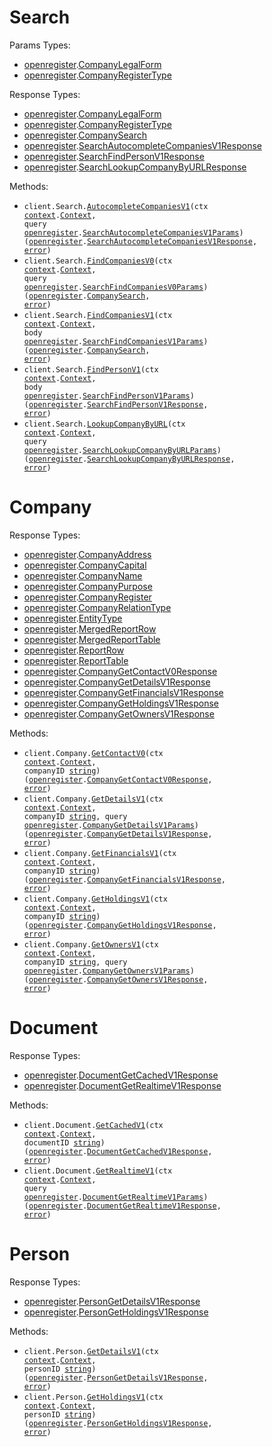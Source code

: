 # Search

Params Types:

- <a href="https://pkg.go.dev/github.com/oregister/openregister-go">openregister</a>.<a href="https://pkg.go.dev/github.com/oregister/openregister-go#CompanyLegalForm">CompanyLegalForm</a>
- <a href="https://pkg.go.dev/github.com/oregister/openregister-go">openregister</a>.<a href="https://pkg.go.dev/github.com/oregister/openregister-go#CompanyRegisterType">CompanyRegisterType</a>

Response Types:

- <a href="https://pkg.go.dev/github.com/oregister/openregister-go">openregister</a>.<a href="https://pkg.go.dev/github.com/oregister/openregister-go#CompanyLegalForm">CompanyLegalForm</a>
- <a href="https://pkg.go.dev/github.com/oregister/openregister-go">openregister</a>.<a href="https://pkg.go.dev/github.com/oregister/openregister-go#CompanyRegisterType">CompanyRegisterType</a>
- <a href="https://pkg.go.dev/github.com/oregister/openregister-go">openregister</a>.<a href="https://pkg.go.dev/github.com/oregister/openregister-go#CompanySearch">CompanySearch</a>
- <a href="https://pkg.go.dev/github.com/oregister/openregister-go">openregister</a>.<a href="https://pkg.go.dev/github.com/oregister/openregister-go#SearchAutocompleteCompaniesV1Response">SearchAutocompleteCompaniesV1Response</a>
- <a href="https://pkg.go.dev/github.com/oregister/openregister-go">openregister</a>.<a href="https://pkg.go.dev/github.com/oregister/openregister-go#SearchFindPersonV1Response">SearchFindPersonV1Response</a>
- <a href="https://pkg.go.dev/github.com/oregister/openregister-go">openregister</a>.<a href="https://pkg.go.dev/github.com/oregister/openregister-go#SearchLookupCompanyByURLResponse">SearchLookupCompanyByURLResponse</a>

Methods:

- <code title="get /v1/autocomplete/company">client.Search.<a href="https://pkg.go.dev/github.com/oregister/openregister-go#SearchService.AutocompleteCompaniesV1">AutocompleteCompaniesV1</a>(ctx <a href="https://pkg.go.dev/context">context</a>.<a href="https://pkg.go.dev/context#Context">Context</a>, query <a href="https://pkg.go.dev/github.com/oregister/openregister-go">openregister</a>.<a href="https://pkg.go.dev/github.com/oregister/openregister-go#SearchAutocompleteCompaniesV1Params">SearchAutocompleteCompaniesV1Params</a>) (<a href="https://pkg.go.dev/github.com/oregister/openregister-go">openregister</a>.<a href="https://pkg.go.dev/github.com/oregister/openregister-go#SearchAutocompleteCompaniesV1Response">SearchAutocompleteCompaniesV1Response</a>, <a href="https://pkg.go.dev/builtin#error">error</a>)</code>
- <code title="get /v0/search/company">client.Search.<a href="https://pkg.go.dev/github.com/oregister/openregister-go#SearchService.FindCompaniesV0">FindCompaniesV0</a>(ctx <a href="https://pkg.go.dev/context">context</a>.<a href="https://pkg.go.dev/context#Context">Context</a>, query <a href="https://pkg.go.dev/github.com/oregister/openregister-go">openregister</a>.<a href="https://pkg.go.dev/github.com/oregister/openregister-go#SearchFindCompaniesV0Params">SearchFindCompaniesV0Params</a>) (<a href="https://pkg.go.dev/github.com/oregister/openregister-go">openregister</a>.<a href="https://pkg.go.dev/github.com/oregister/openregister-go#CompanySearch">CompanySearch</a>, <a href="https://pkg.go.dev/builtin#error">error</a>)</code>
- <code title="post /v1/search/company">client.Search.<a href="https://pkg.go.dev/github.com/oregister/openregister-go#SearchService.FindCompaniesV1">FindCompaniesV1</a>(ctx <a href="https://pkg.go.dev/context">context</a>.<a href="https://pkg.go.dev/context#Context">Context</a>, body <a href="https://pkg.go.dev/github.com/oregister/openregister-go">openregister</a>.<a href="https://pkg.go.dev/github.com/oregister/openregister-go#SearchFindCompaniesV1Params">SearchFindCompaniesV1Params</a>) (<a href="https://pkg.go.dev/github.com/oregister/openregister-go">openregister</a>.<a href="https://pkg.go.dev/github.com/oregister/openregister-go#CompanySearch">CompanySearch</a>, <a href="https://pkg.go.dev/builtin#error">error</a>)</code>
- <code title="post /v1/search/person">client.Search.<a href="https://pkg.go.dev/github.com/oregister/openregister-go#SearchService.FindPersonV1">FindPersonV1</a>(ctx <a href="https://pkg.go.dev/context">context</a>.<a href="https://pkg.go.dev/context#Context">Context</a>, body <a href="https://pkg.go.dev/github.com/oregister/openregister-go">openregister</a>.<a href="https://pkg.go.dev/github.com/oregister/openregister-go#SearchFindPersonV1Params">SearchFindPersonV1Params</a>) (<a href="https://pkg.go.dev/github.com/oregister/openregister-go">openregister</a>.<a href="https://pkg.go.dev/github.com/oregister/openregister-go#SearchFindPersonV1Response">SearchFindPersonV1Response</a>, <a href="https://pkg.go.dev/builtin#error">error</a>)</code>
- <code title="get /v0/search/lookup">client.Search.<a href="https://pkg.go.dev/github.com/oregister/openregister-go#SearchService.LookupCompanyByURL">LookupCompanyByURL</a>(ctx <a href="https://pkg.go.dev/context">context</a>.<a href="https://pkg.go.dev/context#Context">Context</a>, query <a href="https://pkg.go.dev/github.com/oregister/openregister-go">openregister</a>.<a href="https://pkg.go.dev/github.com/oregister/openregister-go#SearchLookupCompanyByURLParams">SearchLookupCompanyByURLParams</a>) (<a href="https://pkg.go.dev/github.com/oregister/openregister-go">openregister</a>.<a href="https://pkg.go.dev/github.com/oregister/openregister-go#SearchLookupCompanyByURLResponse">SearchLookupCompanyByURLResponse</a>, <a href="https://pkg.go.dev/builtin#error">error</a>)</code>

# Company

Response Types:

- <a href="https://pkg.go.dev/github.com/oregister/openregister-go">openregister</a>.<a href="https://pkg.go.dev/github.com/oregister/openregister-go#CompanyAddress">CompanyAddress</a>
- <a href="https://pkg.go.dev/github.com/oregister/openregister-go">openregister</a>.<a href="https://pkg.go.dev/github.com/oregister/openregister-go#CompanyCapital">CompanyCapital</a>
- <a href="https://pkg.go.dev/github.com/oregister/openregister-go">openregister</a>.<a href="https://pkg.go.dev/github.com/oregister/openregister-go#CompanyName">CompanyName</a>
- <a href="https://pkg.go.dev/github.com/oregister/openregister-go">openregister</a>.<a href="https://pkg.go.dev/github.com/oregister/openregister-go#CompanyPurpose">CompanyPurpose</a>
- <a href="https://pkg.go.dev/github.com/oregister/openregister-go">openregister</a>.<a href="https://pkg.go.dev/github.com/oregister/openregister-go#CompanyRegister">CompanyRegister</a>
- <a href="https://pkg.go.dev/github.com/oregister/openregister-go">openregister</a>.<a href="https://pkg.go.dev/github.com/oregister/openregister-go#CompanyRelationType">CompanyRelationType</a>
- <a href="https://pkg.go.dev/github.com/oregister/openregister-go">openregister</a>.<a href="https://pkg.go.dev/github.com/oregister/openregister-go#EntityType">EntityType</a>
- <a href="https://pkg.go.dev/github.com/oregister/openregister-go">openregister</a>.<a href="https://pkg.go.dev/github.com/oregister/openregister-go#MergedReportRow">MergedReportRow</a>
- <a href="https://pkg.go.dev/github.com/oregister/openregister-go">openregister</a>.<a href="https://pkg.go.dev/github.com/oregister/openregister-go#MergedReportTable">MergedReportTable</a>
- <a href="https://pkg.go.dev/github.com/oregister/openregister-go">openregister</a>.<a href="https://pkg.go.dev/github.com/oregister/openregister-go#ReportRow">ReportRow</a>
- <a href="https://pkg.go.dev/github.com/oregister/openregister-go">openregister</a>.<a href="https://pkg.go.dev/github.com/oregister/openregister-go#ReportTable">ReportTable</a>
- <a href="https://pkg.go.dev/github.com/oregister/openregister-go">openregister</a>.<a href="https://pkg.go.dev/github.com/oregister/openregister-go#CompanyGetContactV0Response">CompanyGetContactV0Response</a>
- <a href="https://pkg.go.dev/github.com/oregister/openregister-go">openregister</a>.<a href="https://pkg.go.dev/github.com/oregister/openregister-go#CompanyGetDetailsV1Response">CompanyGetDetailsV1Response</a>
- <a href="https://pkg.go.dev/github.com/oregister/openregister-go">openregister</a>.<a href="https://pkg.go.dev/github.com/oregister/openregister-go#CompanyGetFinancialsV1Response">CompanyGetFinancialsV1Response</a>
- <a href="https://pkg.go.dev/github.com/oregister/openregister-go">openregister</a>.<a href="https://pkg.go.dev/github.com/oregister/openregister-go#CompanyGetHoldingsV1Response">CompanyGetHoldingsV1Response</a>
- <a href="https://pkg.go.dev/github.com/oregister/openregister-go">openregister</a>.<a href="https://pkg.go.dev/github.com/oregister/openregister-go#CompanyGetOwnersV1Response">CompanyGetOwnersV1Response</a>

Methods:

- <code title="get /v0/company/{company_id}/contact">client.Company.<a href="https://pkg.go.dev/github.com/oregister/openregister-go#CompanyService.GetContactV0">GetContactV0</a>(ctx <a href="https://pkg.go.dev/context">context</a>.<a href="https://pkg.go.dev/context#Context">Context</a>, companyID <a href="https://pkg.go.dev/builtin#string">string</a>) (<a href="https://pkg.go.dev/github.com/oregister/openregister-go">openregister</a>.<a href="https://pkg.go.dev/github.com/oregister/openregister-go#CompanyGetContactV0Response">CompanyGetContactV0Response</a>, <a href="https://pkg.go.dev/builtin#error">error</a>)</code>
- <code title="get /v1/company/{company_id}">client.Company.<a href="https://pkg.go.dev/github.com/oregister/openregister-go#CompanyService.GetDetailsV1">GetDetailsV1</a>(ctx <a href="https://pkg.go.dev/context">context</a>.<a href="https://pkg.go.dev/context#Context">Context</a>, companyID <a href="https://pkg.go.dev/builtin#string">string</a>, query <a href="https://pkg.go.dev/github.com/oregister/openregister-go">openregister</a>.<a href="https://pkg.go.dev/github.com/oregister/openregister-go#CompanyGetDetailsV1Params">CompanyGetDetailsV1Params</a>) (<a href="https://pkg.go.dev/github.com/oregister/openregister-go">openregister</a>.<a href="https://pkg.go.dev/github.com/oregister/openregister-go#CompanyGetDetailsV1Response">CompanyGetDetailsV1Response</a>, <a href="https://pkg.go.dev/builtin#error">error</a>)</code>
- <code title="get /v1/company/{company_id}/financials">client.Company.<a href="https://pkg.go.dev/github.com/oregister/openregister-go#CompanyService.GetFinancialsV1">GetFinancialsV1</a>(ctx <a href="https://pkg.go.dev/context">context</a>.<a href="https://pkg.go.dev/context#Context">Context</a>, companyID <a href="https://pkg.go.dev/builtin#string">string</a>) (<a href="https://pkg.go.dev/github.com/oregister/openregister-go">openregister</a>.<a href="https://pkg.go.dev/github.com/oregister/openregister-go#CompanyGetFinancialsV1Response">CompanyGetFinancialsV1Response</a>, <a href="https://pkg.go.dev/builtin#error">error</a>)</code>
- <code title="get /v1/company/{company_id}/holdings">client.Company.<a href="https://pkg.go.dev/github.com/oregister/openregister-go#CompanyService.GetHoldingsV1">GetHoldingsV1</a>(ctx <a href="https://pkg.go.dev/context">context</a>.<a href="https://pkg.go.dev/context#Context">Context</a>, companyID <a href="https://pkg.go.dev/builtin#string">string</a>) (<a href="https://pkg.go.dev/github.com/oregister/openregister-go">openregister</a>.<a href="https://pkg.go.dev/github.com/oregister/openregister-go#CompanyGetHoldingsV1Response">CompanyGetHoldingsV1Response</a>, <a href="https://pkg.go.dev/builtin#error">error</a>)</code>
- <code title="get /v1/company/{company_id}/owners">client.Company.<a href="https://pkg.go.dev/github.com/oregister/openregister-go#CompanyService.GetOwnersV1">GetOwnersV1</a>(ctx <a href="https://pkg.go.dev/context">context</a>.<a href="https://pkg.go.dev/context#Context">Context</a>, companyID <a href="https://pkg.go.dev/builtin#string">string</a>, query <a href="https://pkg.go.dev/github.com/oregister/openregister-go">openregister</a>.<a href="https://pkg.go.dev/github.com/oregister/openregister-go#CompanyGetOwnersV1Params">CompanyGetOwnersV1Params</a>) (<a href="https://pkg.go.dev/github.com/oregister/openregister-go">openregister</a>.<a href="https://pkg.go.dev/github.com/oregister/openregister-go#CompanyGetOwnersV1Response">CompanyGetOwnersV1Response</a>, <a href="https://pkg.go.dev/builtin#error">error</a>)</code>

# Document

Response Types:

- <a href="https://pkg.go.dev/github.com/oregister/openregister-go">openregister</a>.<a href="https://pkg.go.dev/github.com/oregister/openregister-go#DocumentGetCachedV1Response">DocumentGetCachedV1Response</a>
- <a href="https://pkg.go.dev/github.com/oregister/openregister-go">openregister</a>.<a href="https://pkg.go.dev/github.com/oregister/openregister-go#DocumentGetRealtimeV1Response">DocumentGetRealtimeV1Response</a>

Methods:

- <code title="get /v1/document/{document_id}">client.Document.<a href="https://pkg.go.dev/github.com/oregister/openregister-go#DocumentService.GetCachedV1">GetCachedV1</a>(ctx <a href="https://pkg.go.dev/context">context</a>.<a href="https://pkg.go.dev/context#Context">Context</a>, documentID <a href="https://pkg.go.dev/builtin#string">string</a>) (<a href="https://pkg.go.dev/github.com/oregister/openregister-go">openregister</a>.<a href="https://pkg.go.dev/github.com/oregister/openregister-go#DocumentGetCachedV1Response">DocumentGetCachedV1Response</a>, <a href="https://pkg.go.dev/builtin#error">error</a>)</code>
- <code title="get /v1/document">client.Document.<a href="https://pkg.go.dev/github.com/oregister/openregister-go#DocumentService.GetRealtimeV1">GetRealtimeV1</a>(ctx <a href="https://pkg.go.dev/context">context</a>.<a href="https://pkg.go.dev/context#Context">Context</a>, query <a href="https://pkg.go.dev/github.com/oregister/openregister-go">openregister</a>.<a href="https://pkg.go.dev/github.com/oregister/openregister-go#DocumentGetRealtimeV1Params">DocumentGetRealtimeV1Params</a>) (<a href="https://pkg.go.dev/github.com/oregister/openregister-go">openregister</a>.<a href="https://pkg.go.dev/github.com/oregister/openregister-go#DocumentGetRealtimeV1Response">DocumentGetRealtimeV1Response</a>, <a href="https://pkg.go.dev/builtin#error">error</a>)</code>

# Person

Response Types:

- <a href="https://pkg.go.dev/github.com/oregister/openregister-go">openregister</a>.<a href="https://pkg.go.dev/github.com/oregister/openregister-go#PersonGetDetailsV1Response">PersonGetDetailsV1Response</a>
- <a href="https://pkg.go.dev/github.com/oregister/openregister-go">openregister</a>.<a href="https://pkg.go.dev/github.com/oregister/openregister-go#PersonGetHoldingsV1Response">PersonGetHoldingsV1Response</a>

Methods:

- <code title="get /v1/person/{person_id}">client.Person.<a href="https://pkg.go.dev/github.com/oregister/openregister-go#PersonService.GetDetailsV1">GetDetailsV1</a>(ctx <a href="https://pkg.go.dev/context">context</a>.<a href="https://pkg.go.dev/context#Context">Context</a>, personID <a href="https://pkg.go.dev/builtin#string">string</a>) (<a href="https://pkg.go.dev/github.com/oregister/openregister-go">openregister</a>.<a href="https://pkg.go.dev/github.com/oregister/openregister-go#PersonGetDetailsV1Response">PersonGetDetailsV1Response</a>, <a href="https://pkg.go.dev/builtin#error">error</a>)</code>
- <code title="get /v1/person/{person_id}/holdings">client.Person.<a href="https://pkg.go.dev/github.com/oregister/openregister-go#PersonService.GetHoldingsV1">GetHoldingsV1</a>(ctx <a href="https://pkg.go.dev/context">context</a>.<a href="https://pkg.go.dev/context#Context">Context</a>, personID <a href="https://pkg.go.dev/builtin#string">string</a>) (<a href="https://pkg.go.dev/github.com/oregister/openregister-go">openregister</a>.<a href="https://pkg.go.dev/github.com/oregister/openregister-go#PersonGetHoldingsV1Response">PersonGetHoldingsV1Response</a>, <a href="https://pkg.go.dev/builtin#error">error</a>)</code>
